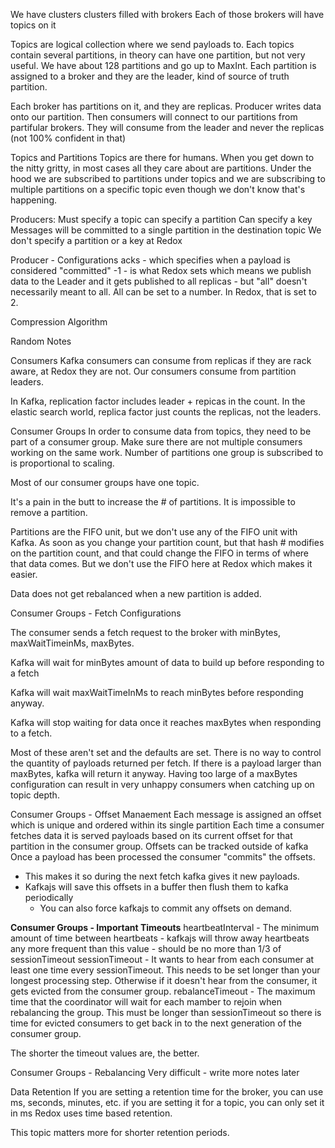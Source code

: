 We have clusters
clusters filled with brokers
Each of those brokers will have topics on it

Topics are logical collection where we send payloads to.
Each topics contain several partitions, in theory can have one partition, but not very useful.
We have about 128 partitions and go up to MaxInt. Each partition is assigned to a broker and they are the leader, kind of source of truth partition.

Each broker has partitions on it, and they are replicas.
Producer writes data onto our partition.
Then consumers will connect to our partitions from partifular brokers. They will consume from the leader and never the replicas (not 100% confident in that)

Topics and Partitions
Topics are there for humans. When you get down to the nitty gritty, in most cases all they care about are partitions.
Under the hood we are subscribed to partitions under topics and we are subscribing to multiple partitions on a specific topic even though we don't know that's happening.

Producers:
Must specify a topic
can specify a partition
Can specify a key
Messages will be committed to a single partition in the destination topic
We don't specify a partition or a key at Redox

Producer - Configurations
acks - which specifies when a payload is considered "committed"
-1 - is what Redox sets which means we publish data to the Leader and it gets published to all replicas - but "all" doesn't necessarily meant to all. All can be set to a number. In Redox, that is set to 2.

Compression Algorithm

Random Notes

Consumers
Kafka consumers can consume from replicas if they are rack aware, at Redox they are not. Our consumers consume from partition leaders.

In Kafka, replication factor includes leader + repicas in the count. In the elastic search world, replica factor just counts the replicas, not the leaders.

Consumer Groups
In order to consume data from topics, they need to be part of a consumer group. Make sure there are not multiple consumers working on the same work. Number of partitions one group is subscribed to is proportional to scaling.

Most of our consumer groups have one topic.

It's a pain in the butt to increase the # of partitions. It is impossible to remove a partition.

Partitions are the FIFO unit, but we don't use any of the FIFO unit with Kafka. As soon as you change your partition count, but that hash # modifies on the partition count, and that could change the FIFO in terms of where that data comes. But we don't use the FIFO here at Redox which makes it easier.

Data does not get rebalanced when a new partition is added.

Consumer Groups - Fetch Configurations

The consumer sends a fetch request to the broker with minBytes, maxWaitTimeinMs, maxBytes.

Kafka will wait for minBytes amount of data to build up before responding to a fetch

Kafka will wait maxWaitTimeInMs to reach minBytes before responding anyway.

Kafka will stop waiting for data once it reaches maxBytes when responding to a fetch.

Most of these aren't set and the defaults are set.
There is no way to control the quantity of payloads returned per fetch.
If there is a payload larger than maxBytes, kafka will return it anyway.
Having too large of a maxBytes configuration can result in very unhappy consumers when catching up on topic depth.

Consumer Groups - Offset Manaement
Each message is assigned an offset which is unique and ordered within its single partition
Each time a consumer fetches data it is served payloads based on its current offset for that partition in the consumer group.
Offsets can be tracked outside of kafka
Once a payload has been processed the consumer "commits" the offsets.
- This makes it so during the next fetch kafka gives it new payloads.
- Kafkajs will save this offsets in a buffer then flush them to kafka periodically
	- You can also force kafkajs to commit any offsets on demand.

**Consumer Groups - Important Timeouts**
heartbeatInterval - The minimum amount of time between heartbeats
	- kafkajs will throw away heartbeats any more frequent than this value
	- should be no more than 1/3 of sessionTimeout
sessionTimeout - It wants to hear from each consumer at least one time every sessionTimeout. This needs to be set longer than your longest processing step. Otherwise if it doesn't hear from the consumer, it gets evicted from the consumer group.
rebalanceTimeout - The maximum time that the coordinator will wait for each mamber to rejoin when rebalancing the group. This must be longer than sessionTimeout so there is time for evicted consumers to get back in to the next generation of the consumer group.

The shorter the timeout values are, the better.

Consumer Groups - Rebalancing
 Very difficult - write more notes later

Data Retention
If you are setting a retention time for the broker, you can use ms, seconds, minutes, etc.
if you are setting it for a topic, you can only set it in ms
Redox uses time based retention.

This topic matters more for shorter retention periods.
